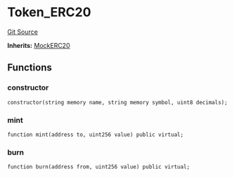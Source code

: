 # Token_ERC20
[Git Source](https://github.com/dustinstacy/boncurs/blob/7928cae257b46ede89b50d06eaae18601fcd0340/lib/forge-std/test/mocks/MockERC20.t.sol)

**Inherits:**
[MockERC20](/lib/forge-std/src/mocks/MockERC20.sol/contract.MockERC20.md)


## Functions
### constructor


```solidity
constructor(string memory name, string memory symbol, uint8 decimals);
```

### mint


```solidity
function mint(address to, uint256 value) public virtual;
```

### burn


```solidity
function burn(address from, uint256 value) public virtual;
```

